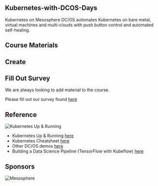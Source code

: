 ## Kubernetes-with-DCOS-Days

Kubernetes on Mesosphere DC/OS automates Kubernetes on bare metal, virtual machines and multi-clouds with push button control and automated self-healing.

## Course Materials

## Create 

## Fill Out Survey

We are always looking to add material to the course. 

Please fill out our survey found [here](https://goo.gl/forms/ougjUYkLablAdChQ2) 

## Reference

![Kubernetes Up & Running](https://mesosphere.com/wp-content/uploads/2017/09/running-kubernetes_oreilly-ebook.png)

* Kubernetes Up & Running [here](https://mesosphere.com/resources/running-kubernetes-oreilly-ebook/)
* Kubernetes Cheatsheet [here](https://mesosphere.com/resources/kubernetes-cheatsheet/)
* Other DC/OS demos [here](https://github.com/dcos/demos/) 
* Building a Data Science Pipeline (TensorFlow with Kubeflow) [here](https://mesosphere.com/resources/building-data-science-platform/) 


## Sponsors

![Mesosphere](https://mesosphere.com/wp-content/uploads/2017/11/mesosphere-logo.png)
